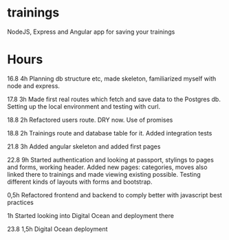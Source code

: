 # trainings
NodeJS, Express and Angular app for saving your trainings

# Hours
16.8
4h Planning db structure etc, made skeleton, familiarized myself with node and express. 

17.8
3h Made first real routes which fetch and save data to the Postgres db. Setting up the local environment and testing with curl.

18.8
2h Refactored users route. DRY now. Use of promises

18.8
2h Trainings route and database table for it. Added integration tests

21.8
3h Added angular skeleton and added first pages

22.8
9h Started authentication and looking at passport, stylings to pages and forms, working header. Added new pages: categories, moves also linked there to trainings and made viewing existing possible. Testing different kinds of layouts with forms and bootstrap.

0,5h Refactored frontend and backend to comply better with javascript best practices

1h Started looking into Digital Ocean and deployment there

23.8
1,5h Digital Ocean deployment
